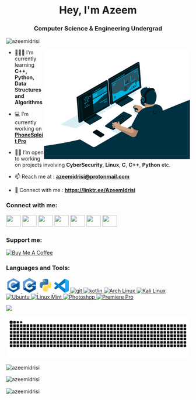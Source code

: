 <!-- [![MasterHead] -->
<h1 align="center">Hey, I'm Azeem</h1>
<h3 align="center">Computer Science & Engineering Undergrad</h3>

<p align="left"> <img src="https://komarev.com/ghpvc/?username=azeemidrisi&label=Profile%20views&color=0e75b6&style=flat" alt="azeemidrisi" /> </p>

<img align="right" alt="Coding" width="400" src="docs/avento.gif" />

- 🧑🏻‍💻 I’m currently learning **C++, Python, Data Structures and Algorithms**

- 💻 I’m currently working on [**PhoneSploit Pro**](https://github.com/AzeemIdrisi/PhoneSploit-Pro)

- 🤝🏻 I’m open to working on projects involving **CyberSecurity**, **Linux**, **C**, **C++**, **Python** etc. 

- 📫 Reach me at : **azeemidrisi@protonmail.com**

- 📱 Connect with me : **https://linktr.ee/AzeemIdrisi**

<h3 align="left">Connect with me:</h3>
<p align="left"><a href="https://www.twitter.com/Azeem_5202" target="_blank" rel="noreferrer"><img src="https://raw.githubusercontent.com/danielcranney/readme-generator/main/public/icons/socials/twitter.svg" width="40" height="32" /></a> <a href="https://www.dev.to/AzeemIdrisi" target="_blank" rel="noreferrer"><img src="https://dev-to-uploads.s3.amazonaws.com/uploads/logos/resized_logo_UQww2soKuUsjaOGNB38o.png" width="40" height="32" /></a> <a href="https://www.facebook.com/Azeem.5202" target="_blank" rel="noreferrer"><img src="https://raw.githubusercontent.com/danielcranney/readme-generator/main/public/icons/socials/facebook.svg" width="40" height="32" /></a> <a href="http://www.instagram.com/azeem_5202" target="_blank" rel="noreferrer"><img src="https://raw.githubusercontent.com/danielcranney/readme-generator/main/public/icons/socials/instagram.svg" width="40" height="32" /></a> <a href="https://www.linkedin.com/in/azeem5202" target="_blank" rel="noreferrer"><img src="https://raw.githubusercontent.com/danielcranney/readme-generator/main/public/icons/socials/linkedin.svg" width="40" height="32" /></a> <a href="https://www.stackoverflow.com/users/20801729/mohd-azeem" target="_blank" rel="noreferrer"><img src="https://raw.githubusercontent.com/danielcranney/readme-generator/main/public/icons/socials/stackoverflow.svg" width="40" height="32" /></a> <a href="https://www.youtube.com/c/MrTricksMaster" target="_blank" rel="noreferrer"><img src="https://raw.githubusercontent.com/danielcranney/readme-generator/main/public/icons/socials/youtube.svg" width="40" height="32" /></a>
</p>

<h3 align="left">Support me:</h3>
<a href="https://www.buymeacoffee.com/AzeemIdrisi" target="_blank"><img src="https://cdn.buymeacoffee.com/buttons/default-orange.png" alt="Buy Me A Coffee" height="41" width="174"></a>


<h3 align="left">Languages and Tools:</h3>
<p align="left"> <a href="https://www.cprogramming.com/" target="_blank" rel="noreferrer"> <img src="https://raw.githubusercontent.com/devicons/devicon/master/icons/c/c-original.svg" alt="c" width="40" height="40"/> </a>
<a href="https://www.w3schools.com/cpp/" target="_blank" rel="noreferrer"> <img src="https://raw.githubusercontent.com/devicons/devicon/master/icons/cplusplus/cplusplus-original.svg" alt="cplusplus" width="40" height="40"/> </a> 
<a
href="https://www.python.org" target="_blank" rel="noreferrer"> <img src="https://raw.githubusercontent.com/devicons/devicon/master/icons/python/python-original.svg" alt="python" width="40" height="42"/> </a>
<a
href="https://code.visualstudio.com/" target="_blank" rel="noreferrer"> <img src="https://github.com/devicons/devicon/blob/master/icons/vscode/vscode-original.svg" title="Visual Studio Code" alt="Visual Studio Code" width="40" height="38"/> </a>
<a
href="https://git-scm.com/" target="_blank" rel="noreferrer"> <img src="https://www.vectorlogo.zone/logos/git-scm/git-scm-icon.svg" alt="git" width="40" height="38"/> </a> <a href="https://kotlinlang.org" target="_blank" rel="noreferrer"> <img src="https://www.vectorlogo.zone/logos/kotlinlang/kotlinlang-icon.svg" alt="kotlin" width="40" height="35"/> </a> 
  <a href="https://archlinux.org/" target="_blank" rel="noreferrer"> <img src="https://upload.wikimedia.org/wikipedia/commons/thumb/a/a5/Archlinux-icon-crystal-64.svg/130px-Archlinux-icon-crystal-64.svg.png?20221007043523" alt="Arch Linux" width="40" height="40"/> </a> 
<!--    <a href="https://endeavouros.com/" target="_blank" rel="noreferrer"> <img src="https://github.com/endeavouros-team/endeavouros-theming/blob/master/EndeavourOS-icon.png" alt="Linux Mint" width="40" height="40"/> </a> -->
  <a
    <a href="https://www.kali.org/" target="_blank" rel="noreferrer"> <img src="https://upload.wikimedia.org/wikipedia/commons/2/2b/Kali-dragon-icon.svg" alt="Kali Linux" width="45" height="45"/> </a>
  <a href="https://ubuntu.com/" target="_blank" rel="noreferrer"> <img src="https://assets.ubuntu.com/v1/29985a98-ubuntu-logo32.png" alt="Ubuntu" width="40" height="40"/> </a>
  <a href="https://linuxmint.com/" target="_blank" rel="noreferrer"> <img src="https://upload.wikimedia.org/wikipedia/commons/3/3f/Linux_Mint_logo_without_wordmark.svg" alt="Linux Mint" width="40" height="40"/> </a>
  <a 
href="https://www.adobe.com/uk/products/photoshop.html" target="_blank" rel="noreferrer"><img src="https://upload.wikimedia.org/wikipedia/commons/thumb/a/af/Adobe_Photoshop_CC_icon.svg/240px-Adobe_Photoshop_CC_icon.svg.png" width="36" height="36" alt="Photoshop" width="40" height="38"/> </a> <a
href="https://www.adobe.com/uk/products/premiere.html" target="_blank" rel="noreferrer"><img src="https://upload.wikimedia.org/wikipedia/commons/4/40/Adobe_Premiere_Pro_CC_icon.svg" width="36" height="36" alt="Premiere Pro" width="40" height="40"/> </a> </p>


 <a 
href="https://github.com/AzeemIdrisi/PhoneSploit-Pro"><img src="https://github-readme-stats.vercel.app/api/pin/?username=AzeemIdrisi&repo=PhoneSploit-Pro" /> </a>

<picture>
  <source media="(prefers-color-scheme: dark)" srcset="https://raw.githubusercontent.com/AzeemIdrisi/AzeemIdrisi/output/github-contribution-grid-snake-dark.svg">
  <source media="(prefers-color-scheme: light)" srcset="https://raw.githubusercontent.com/AzeemIdrisi/AzeemIdrisi/output/github-contribution-grid-snake.svg">
  <img alt="github contribution grid snake animation" src="https://raw.githubusercontent.com/AzeemIdrisi/AzeemIdrisi/output/github-contribution-grid-snake.svg">
</picture>


<p><img align="center" src="https://github-readme-stats.vercel.app/api/top-langs?username=azeemidrisi&show_icons=true&locale=en&layout=compact" alt="azeemidrisi" /></p>

<p><img align="center" src="https://github-readme-stats.vercel.app/api?username=azeemidrisi&show_icons=true&include_all_commits=true&locale=en" alt="azeemidrisi" /></p>

<p><img align="center" src="https://github-readme-streak-stats.herokuapp.com/?user=azeemidrisi&" alt="azeemidrisi" /></p>
